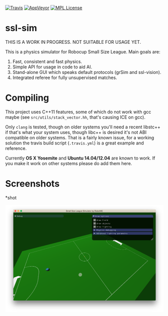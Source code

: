 [![Travis](https://img.shields.io/travis/roboime/ssl-sim.svg)](https://travis-ci.org/roboime/ssl-sim)
[![AppVeyor](https://img.shields.io/appveyor/ci/jansegre/ssl-sim.svg)](https://ci.appveyor.com/project/jansegre/ssl-sim)
[![MPL License](https://img.shields.io/badge/license-MPL-blue.svg)](https://www.mozilla.org/MPL/2.0/)

ssl-sim
=======

THIS IS A WORK IN PROGRESS. NOT SUITABLE FOR USAGE YET.

This is a physics simulator for Robocup Small Size League.
Main goals are:

1. Fast, consistent and fast physics.
2. Simple API for usage in code to aid AI.
3. Stand-alone GUI which speaks default protocols (grSim and ssl-vision).
4. Integrated referee for fully unsupervised matches.

Compiling
=========

This project uses C++11 features, some of which do not work with gcc maybe
(see `src/utils/stack_vector.hh`, that's causing ICE on gcc).

Only `clang` is tested, though on older systems you'll need a recent libstc++
if that's what your system uses, though libc++ is desired it's not ABI compatible
on older systems.  That is a fairly known issue, for a working solution the
travis build script (`.travis.yml`) is a great example and reference.

Currently __OS X Yosemite__ and __Ubuntu 14.04/12.04__ are known to work.
If you make it work on other systems please do add them here.

Screenshots
===========

*shot

![](media/screenshot1.png)
